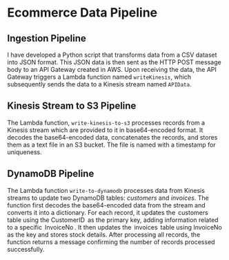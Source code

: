 # Ecommerce Data Pipeline

## Ingestion Pipeline

I have developed a Python script that transforms data from a CSV dataset into JSON format. This JSON data is then sent as the HTTP POST message body to an API Gateway created in AWS. Upon receiving the data, the API Gateway triggers a Lambda function named `writeKinesis`, which subsequently sends the data to a Kinesis stream named `APIData`.

## Kinesis Stream to S3 Pipeline

The Lambda function, `write-kinesis-to-s3` processes records from a Kinesis stream which are provided to it in base64-encoded format. It decodes the base64-encoded data, concatenates the records, and stores them as a text file in an S3 bucket. The file is named with a timestamp for uniqueness.

## DynamoDB Pipeline 

The Lambda function `write-to-dynamodb` processes data from Kinesis streams to update two DynamoDB tables: *customers* and *invoices*. The function first decodes the base64-encoded data from the stream and converts it into a dictionary. For each record, it updates the ⁠ customers ⁠ table using the ⁠CustomerID ⁠ as the primary key, adding information related to a specific ⁠ InvoiceNo ⁠. It then updates the ⁠ invoices ⁠ table using ⁠InvoiceNo ⁠ as the key and stores stock details. After processing all records, the function returns a message confirming the number of records processed successfully.
